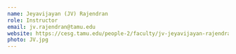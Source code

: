 ```yaml
---
name: Jeyavijayan (JV) Rajendran 
role: Instructor
email: jv.rajendran@tamu.edu 
website: https://cesg.tamu.edu/people-2/faculty/jv-jeyavijayan-rajendran/
photo: JV.jpg
---
```


